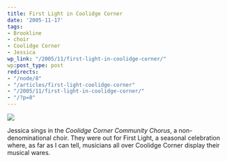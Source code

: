 ```yaml
---
title: First Light in Coolidge Corner
date: '2005-11-17'
tags:
- Brookline
- choir
- Coolidge Corner
- Jessica
wp_link: "/2005/11/first-light-in-coolidge-corner/"
wp:post_type: post
redirects:
- "/node/8"
- "/articles/first-light-coolidge-corner"
- "/2005/11/first-light-in-coolidge-corner/"
- "/?p=8"
---
```


[ ![](http://static.flickr.com/33/64366077_66cb91b97a_m.jpg) ](http://www.flickr.com/photo_zoom.gne?id=64366077&size=l)

Jessica sings in the _Coolidge Corner Community Chorus_, a non-denominational choir. They were out for First Light, a seasonal celebration where, as far as I can tell, musicians all over Coolidge Corner display their musical wares.
